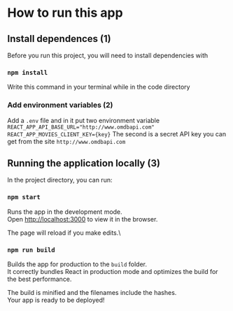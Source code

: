 # How to run this app

## Install dependences (1)

Before you run this project, you will need to install dependencies with

### `npm install`

Write this command in your terminal while in the code directory

### Add environment variables (2)

Add a `.env` file and in it put two environment variable
`REACT_APP_API_BASE_URL="http://www.omdbapi.com"`
`REACT_APP_MOVIES_CLIENT_KEY={key}`
The second is a secret API key you can get from the site `http://www.omdbapi.com`

## Running the application locally (3)

In the project directory, you can run:

### `npm start`

Runs the app in the development mode.\
Open [http://localhost:3000](http://localhost:3000) to view it in the browser.

The page will reload if you make edits.\

### `npm run build`

Builds the app for production to the `build` folder.\
It correctly bundles React in production mode and optimizes the build for the best performance.

The build is minified and the filenames include the hashes.\
Your app is ready to be deployed!
